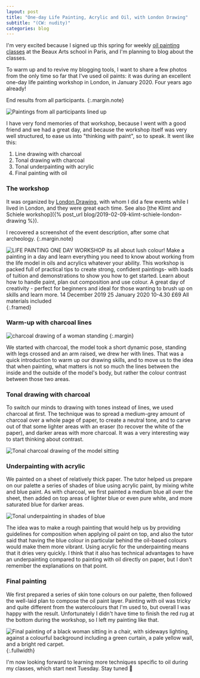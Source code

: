 ```yaml
---
layout: post
title: "One-day Life Painting, Acrylic and Oil, with London Drawing"
subtitle: "(CW: nudity)"
categories: blog
---
```


I'm very excited because I signed up this spring for weekly [oil painting
classes](https://naba.beauxartsparis.fr/offre/peinture-modele-vivant-3h-mardi-14h-18h-2-2-2-2/)
at the Beaux Arts school in Paris, and I'm planning to blog about the classes.

To warm up and to revive my blogging tools, I want to share a few photos from
the only time so far that I've used oil paints: it was during an excellent
one-day life painting workshop in London, in January 2020. Four years ago
already!

End results from all participants.
{:.margin.note}

![Paintings from all participants lined up](/public/oil_2020/all_results.jpg)

I have very fond memories of that workshop, because I went with a good friend
and we had a great day, and because the workshop itself was very well
structured, to ease us into "thinking with paint", so to speak. It went like
this:

1. Line drawing with charcoal
2. Tonal drawing with charcoal
3. Tonal underpainting with acrylic
4. Final painting with oil

### The workshop

It was organized by [London Drawing](https://londondrawing.com/), with whom I
did a few events while I lived in London, and they were great each time. See
also [the Klimt and Schiele workshop]({% post_url blog/2019-02-09-klimt-schiele-london-drawing %}).

I recovered a screenshot of the event description, after some chat archeology.
{:.margin.note}

![LIFE PAINTING ONE DAY WORKSHOP
its all about lush colour! 
Make a painting in a day and learn everything you need to know about working
from the life model in oils and acrylics whatever your ability. This workshop is
packed full of practical tips to create strong, confident paintings- with loads
of tuition and demonstrations to show you how to get started. 
Learn about how to handle paint, plan out composition and use colour. A great
day of creativity - perfect for beginners and ideal for those wanting to brush
up on skills and learn more. 
14 December 2019
25 January 2020
10-4.30
£69 All materials included](/public/oil_2020/event.jpg)
{:.framed}

### Warm-up with charcoal lines

![charcoal drawing of a woman standing](/public/oil_2020/warmup.jpg)
{:.margin}

We started with charcoal, the model took a short dynamic pose, standing with
legs crossed and an arm raised, we drew her with lines. That was a quick
introduction to warm up our drawing skills, and to move us to the idea that when
painting, what matters is not so much the lines between the inside and the
outside of the model's body, but rather the colour contrast between those two
areas.

### Tonal drawing with charcoal

To switch our minds to drawing with tones instead of lines, we used charcoal at
first. The technique was to spread a medium-grey amount of charcoal over a whole
page of paper, to create a neutral tone, and to carve out of that some lighter
areas with an eraser (to recover the white of the paper), and darker areas with
more charcoal. It was a very interesting way to start thinking about contrast.

![Tonal charcoal drawing of the model sitting](/public/oil_2020/tonal_charcoal.jpg)

### Underpainting with acrylic

We painted on a sheet of relatively thick paper. The tutor helped us prepare on
our palette a series of shades of blue using acrylic paint, by mixing white and
blue paint. As with charcoal, we first painted a medium blue all over the
sheet, then added on top areas of lighter blue or even pure white, and more
saturated blue for darker areas.

![Tonal underpainting in shades of blue](/public/oil_2020/tonal_acrylic.jpg)

The idea was to make a rough painting that would help us by providing guidelines
for composition when applying oil paint on top, and also the tutor said that
having the blue colour in particular behind the oil-based colours would make
them more vibrant. Using acrylic for the underpainting means that it dries very
quickly. I think that it also has technical advantages to have an underpainting
compared to painting with oil directly on paper, but I don't remember the
explanations on that point.

### Final painting

We first prepared a series of skin tone colours on our palette, then followed
the well-laid plan to compose the oil paint layer. Painting with oil was tricky
and quite different from the watercolours that I'm used to, but overall I was
happy with the result. Unfortunately I didn't have time to finish the red rug at
the bottom during the workshop, so I left my painting like that.

![Final painting of a black woman sitting in a chair, with sideways lighting,
against a colourful background including a green curtain, a pale yellow wall,
and a bright red carpet.](/public/oil_2020/final.jpg)
{:.fullwidth}

I'm now looking forward to learning more techniques specific to oil during my
classes, which start next Tuesday. Stay tuned 🙂
